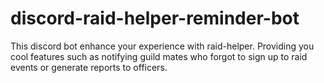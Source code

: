 # discord-raid-helper-reminder-bot
This discord bot enhance your experience with raid-helper. Providing you cool features such as notifying guild mates who forgot to sign up to raid events or generate reports to officers.

